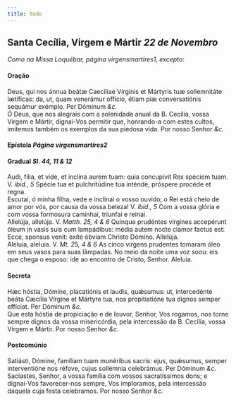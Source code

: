 ```yaml
---
title: todo
---
```

<h2 class="text-center">Santa Cecília, Virgem e Mártir <em>22 de Novembro</em></h2>

<em>Como na Missa Loquébar, página virgensmartires1, excepto:</em>

<h4 class="text-center">Oração</h4>
<div class="container-fluid">
<div class="row">
<div class="dropcap text-justify">
Deus, qui nos ánnua beátæ Caeciliae Vírginis et Mártyris tuæ sollemnitáte lætíficas: da, ut, quam venerámur offício, étiam piæ conversatiónis sequámur exémplo. Per Dóminum <em>&c.</em>
</div>
<div class="dropcap text-justify">
Ó Deus, que nos alegrais com a solenidade anual da B. Cecília, vossa Virgem e Mártir, dignai-Vos permitir que, honrando-a com estes cultos, imitemos também os exemplos da sua piedosa vida. Por nosso Senhor <em>&c.</em>
</div>
</div>
</div>

<h4 class="text-center">Epístola <em>Página virgensmartires2</em></h4>

<h4 class="text-center">Gradual <em>Sl. 44, 11 & 12</em></h4>
<div class="container-fluid">
<div class="row">
<div class="dropcap text-justify">
Audi, fília, et vide, et inclína aurem tuam: quia concupívit Rex spéciem tuam. V. <em>ibid., 5</em> Spécie tua et pulchritúdine tua inténde, próspere procéde et regna.
</div>
<div class="dropcap text-justify">
Escutai, ó minha filha, vede e inclinai o vosso ouvido; o Rei está cheio de amor por vós, por causa da vossa beleza! V. <em>ibid., 5</em> Com a vossa glória e com vossa formosura caminhai, triunfai e reinai.
</div>
<div class="text-justify">
Allelúja, allelúja. V. <em>Matth. 25, 4 & 6</em> Quinque prudéntes vírgines accepérunt óleum in vasis suis cum lampádibus: média autem nocte clamor factus est: Ecce, sponsus venit: exíte óbviam Christo Dómino. Allelúja.
</div>
<div class="text-justify">
Aleluia, aleluia. V. <em>Mt. 25, 4 & 6</em> As cinco virgens prudentes tomaram óleo em seus vasos para suas lâmpadas. No meio da noite uma voz soou: eis que chega o esposo: ide ao encontro de Cristo, Senhor. Aleluia.
</div>
</div>
</div>

<h4 class="text-center">Secreta</h4>
<div class="container-fluid">
<div class="row">
<div class="dropcap text-justify">
Hæc hóstia, Dómine, placatiónis et laudis, quǽsumus: ut, intercedénte beáta Cæcília Vírgine et Mártyre tua, nos propitiatióne tua dignos semper effíciat. Per Dóminum <em>&c.</em>
</div>
<div class="dropcap text-justify">
Que esta hóstia de propiciação e de louvor, Senhor, Vos rogamos, nos torne sempre dignos da vossa misericórdia, pela intercessão da B. Cecília, vossa Virgem e Mártir. Por nosso Senhor <em>&c.</em>
</div>
</div>
</div>

<h4 class="text-center">Postcomúnio</h4>
<div class="container-fluid">
<div class="row">
<div class="dropcap text-justify">
Satiásti, Dómine, famíliam tuam munéribus sacris: ejus, quǽsumus, semper interventióne nos réfove, cujus sollémnia celebrámus. Per Dóminum <em>&c.</em>
</div>
<div class="dropcap text-justify">
Saciastes, Senhor, a vossa família com vossos sacratíssimos dons; e dignai-Vos favorecer-nos sempre, Vos imploramos, pela intercessão daquela cuja festa celebramos. Por nosso Senhor <em>&c.</em>
</div>
</div>
</div>
